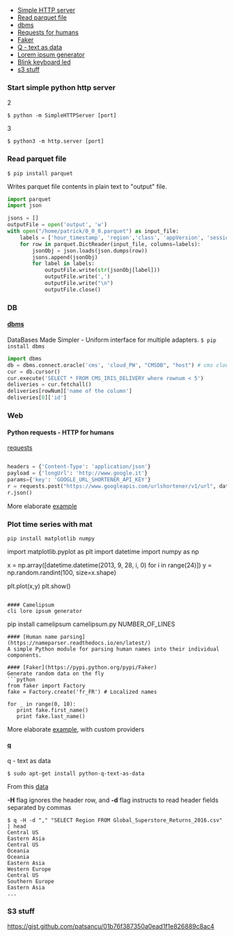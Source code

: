 * [Simple HTTP server](https://github.com/patsancu/wiki/wiki/Python-libaries#start-simple-python-http-server)
* [Read parquet file](https://github.com/patsancu/wiki/wiki/Python-libaries#read-parquet-file)
* [dbms](https://github.com/patsancu/wiki/wiki/Python-libaries#dbms)
* [Requests for humans](https://github.com/patsancu/wiki/wiki/Python-libaries#python-requests---http-for-humans)
* [Faker](https://github.com/patsancu/wiki/wiki/Python-libaries#faker)
* [Q - text as data](https://github.com/patsancu/wiki/wiki/Python-libaries#q)
* [Lorem ipsum generator](https://github.com/patsancu/wiki/wiki/Python-libaries#camelipsum)
* [Blink keyboard led](https://github.com/patsancu/wiki/wiki/Python-libaries#blink-led-of-caps-key)
* [s3 stuff](https://github.com/patsancu/wiki/wiki/Python-libaries#s3-stuff)

### Start simple python http server
2
```
$ python -m SimpleHTTPServer [port]
```
3
```
$ python3 -m http.server [port]
```


### Read parquet file

`$ pip install parquet`

Writes parquet file contents in plain text to "output" file.
```python
import parquet
import json

jsons = []
outputFile = open('output', 'w')
with open("/home/patrick/0_0_0.parquet") as input_file:
    labels = ['hour_timestamp', 'region','class', 'appVersion', 'session_count']
    for row in parquet.DictReader(input_file, columns=labels):
        jsonObj = json.loads(json.dumps(row))
        jsons.append(jsonObj)
        for label in labels:
            outputFile.write(str(jsonObj[label]))
            outputFile.write(',')
            outputFile.write("\n")
            outputFile.close()
```

### DB
#### [dbms](https://pypi.python.org/pypi/dbms/1.1.1)
DataBases Made Simpler - Uniform interface for multiple adapters.
`$ pip install dbms`
```python
import dbms
db = dbms.connect.oracle('cms', 'cloud_PW', "CMSDB", "host") # cms cloud ingest
cur = db.cursor()
cur.execute('SELECT * FROM CMS_IRIS_DELIVERY where rownum < 5')
deliveries = cur.fetchall()
deliveries[rowNum]['name of the column']
deliveries[0]['id']
```

### Web
#### Python requests - HTTP for humans
[requests](https://github.com/kennethreitz/requests)
```python

headers = {'Content-Type': 'application/json'}
payload = {'longUrl': 'http://www.google.it'}
params={'key': 'GOOGLE_URL_SHORTENER_API_KEY'}
r = requests.post("https://www.googleapis.com/urlshortener/v1/url", data=json.dumps(payload), params=params, headers=headers)
r.json()
```
More elaborate [example](https://gist.github.com/patsancu/ef394b2ff6104ec9918a08af1fe7aaf3)
### Plot time series with mat
```
pip install matplotlib numpy
```
import matplotlib.pyplot as plt
import datetime
import numpy as np

x = np.array([datetime.datetime(2013, 9, 28, i, 0) for i in range(24)])
y = np.random.randint(100, size=x.shape)

plt.plot(x,y)
plt.show()
```

#### Camelipsum
cli lore ipsum generator
```
pip install camelipsum
camelipsum.py NUMBER_OF_LINES
```
#### [Human name parsing](https://nameparser.readthedocs.io/en/latest/)
A simple Python module for parsing human names into their individual components.

#### [Faker](https://pypi.python.org/pypi/Faker)
Generate random data on the fly
```python
from faker import Factory
fake = Factory.create('fr_FR') # Localized names

for _ in range(0, 10):
   print fake.first_name()
   print fake.last_name()
```
More elaborate [example](https://gist.github.com/patsancu/416a1ba88294277d1d51e562f5fd97cf), with custom providers

#### [q](http://harelba.github.io/q/examples.html)
q - text as data

```
$ sudo apt-get install python-q-text-as-data
```
From this [data](https://gist.githubusercontent.com/patsancu/70df300b055f8c8501f19de287d8c213/raw/c15188bf6313cafd40576d2f01b57538d0c37fd8/Global%2520Superstore%2520Returns%25202016.csv)

**-H** flag ignores the header row, and **-d** flag instructs to read header fields separated by commas
```
$ q -H -d "," "SELECT Region FROM Global_Superstore_Returns_2016.csv" | head
Central US
Eastern Asia
Central US
Oceania
Oceania
Eastern Asia
Western Europe
Central US
Southern Europe
Eastern Asia
...
```

### S3 stuff
https://gist.github.com/patsancu/01b76f387350a0ead1f1e826889c8ac4

